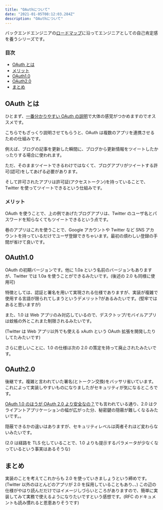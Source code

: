 ```yaml
---
title: "OAuthについて"
date: "2021-01-05T08:12:03.284Z"
description: "OAuthについて"
---
```


バックエンドエンジニアの[ロードマップ][ロードマップ]に沿ってエンジニアとしての自己肯定感を養うシリーズです。

### 目次

- [OAuth とは](#OAuthとは)
- [メリット](#メリット)
- [OAuth1.0](#OAuth1.0)
- [OAuth2.0](#OAuth2.0)
- [まとめ](#まとめ)

## OAuth とは

ひとまず、[一番分かりやすい OAuth の説明][一番分かりやすいoauthの説明]で大体の感覚がつかめますのでオススメです。

こちらでもざっくり説明させてもらうと、OAuth は複数のアプリを連携させるための仕組みです。

例えば、ブログの記事を更新した瞬間に、ブログから更新情報をツイートしたかったりする場合に使われます。

ただ、そのままツイートできるわけではなくて、ブログアプリがツイートする許可(認可)をしてあげる必要があります。

そして許可されたアプリは許可証(アクセストークン)を持っていることで、Twitter を使ってツイートできるという仕組みです。

### メリット

OAuth を使うことで、上の例であげたブログアプリは、Twitter のユーザ名とパスワードを知らなくてもツイートできるという点です。

巷のアプリはこれを使うことで、Google アカウントや Twitter など SNS アカウントを持っているだけでユーザ登録できちゃいます。最初の煩わしい登録の手間が省けて良いです。

## OAuth1.0

OAuth の初期バージョンです。他に 1.0a という名前のバージョンもありますが、Twitter では 1.0a を使うことができるみたいです。(後述の 2.0 も同様に使用可)

特徴としては、認証と署名を用いて実現される仕様でありますが、実装が複雑で使用する言語が限られてしまうというデメリット?があるみたいです。(堅牢ではあると思いますが)

また、1.0 は Web アプリのみ対応しているので、デスクトップ/モバイルアプリは蚊帳の外とこれまた制限されるみたいです。

(Twitter は Web アプリ以外でも使える xAuth という OAuth 拡張を開発したりしてたみたいです)

さらに悲しいことに、1.0 の仕様は次の 2.0 の策定を持って廃止されたみたいです。

## OAuth2.0

後継です。複雑と言われていた署名(とトークン交換)をバッサリ省いています。これによって実装しやすいものになりましたがセキュリティが気になるところです。

[OAuth 1.0 のほうが OAuth 2.0 より安全なの？][oauth 1.0 のほうが oauth 2.0 より安全なの？]でも言われている通り、2.0 はクライアントアプリケーションの幅が広がった分、秘密鍵の隠蔽が難しくなるみたいです。。

隠蔽できるかの違いはありますが、セキュリティレベルは両者それほど変わらないみたいです。

(2.0 は経路を TLS 化していることで、1.0 よりも提示するパラメータが少なくなっているという事実はあるそうな)

## まとめ

実装のことを考えてこれからも 2.0 を使っていきましょうという締めです。(Twitter 以外のほとんどのアプリが 2.0 を採用していることもあり、、)
この辺の仕様がやはり読んだだけではイメージしづらいところがありますので、簡単に実装してみて実務で使えるようになりたいですという感想です。(RFC のドキュメントも読み慣れると恩恵ありそうです)

[ロードマップ]: https://github.com/kamranahmedse/developer-roadmap#back-end-roadmap
[一番分かりやすいoauthの説明]: https://qiita.com/TakahikoKawasaki/items/e37caf50776e00e733be
[oauth 1.0 のほうが oauth 2.0 より安全なの？]: https://qiita.com/TakahikoKawasaki/items/3600b28af7b63671b968

